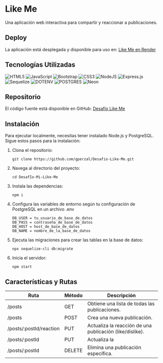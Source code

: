 # Like Me

Una aplicación web interactiva para compartir y reaccionar a publicaciones.

## Deploy

La aplicación está desplegada y disponible para uso en: [Like Me en Render](https://like-me.onrender.com)

## Tecnologías Utilizadas

![HTML5](https://img.shields.io/badge/html5-%23E34F26.svg?style=for-the-badge&logo=html5&logoColor=white)
![JavaScript](https://img.shields.io/badge/javascript-%23323330.svg?style=for-the-badge&logo=javascript&logoColor=%23F7DF1E)
![Bootstrap](https://img.shields.io/badge/bootstrap-%238511FA.svg?style=for-the-badge&logo=bootstrap&logoColor=white)
![CSS3](https://img.shields.io/badge/css3-%231572B6.svg?style=for-the-badge&logo=css3&logoColor=white)
![NodeJS](https://img.shields.io/badge/node.js-6DA55F?style=for-the-badge&logo=node.js&logoColor=white)
![Express.js](https://img.shields.io/badge/express.js-%23404d59.svg?style=for-the-badge&logo=express&logoColor=%2361DAFB)
![Sequelize](https://img.shields.io/badge/sequelize-24242d?style=for-the-badge&logo=sequelize&logoColor=2596be&labelColor=24242d)
![DOTENV](https://img.shields.io/badge/dotenv-0000?style=for-the-badge&logo=dotenv&logoColor=fff&color=b0a321)
![POSTGRES](https://img.shields.io/badge/Postgres-436590?style=for-the-badge&logo=postgresql&logoColor=fff&color=436590)
![Neon](https://img.shields.io/badge/neon-0c0c0c?style=for-the-badge&logo=neon&logoColor=fff&color=0c0c0c)

## Repositorio

El código fuente está disponible en GitHub: [Desafío Like Me](https://github.com/gperzal/Desafio-Like-Me.git)

## Instalación

Para ejecutar localmente, necesitas tener instalado Node.js y PostgreSQL. Sigue estos pasos para la instalación:

1. Clona el repositorio: 
    ```
   git clone https://github.com/gperzal/Desafio-Like-Me.git
    ```

3. Navega al directorio del proyecto: 
    ```
   cd DesafIo-Mi-Like-Me
    ```

4. Instala las dependencias: 
    ```
   npm i
    ```

5. Configura las variables de entorno según tu configuración de PostgreSQL en un archivo .env
    ```
    DB_USER = tu_usuario_de_base_de_datos
    DB_PASS = contraseña_de_base_de_datos
    DB_HOST = host_de_base_de_datos
    DB_NAME = nombre_de_la_base_de_datos
    ```

   

6. Ejecuta las migraciones para crear las tablas en la base de datos:
   ```
   npx sequelize-cli db:migrate
   ```

8. Inicia el servidor: 
    ```
   npm start
    ```

##  Características y Rutas

| Ruta	                  | Método	| Descripción                                               |
|-------------------------|---------|-----------------------------------------------------------|
|/posts	                  |GET	    |Obtiene una lista de todas las publicaciones.              |
|/posts                   |POST	    |Crea una nueva publicación.                                |
|/posts/:postId/reaction  |PUT	    |Actualiza la reacción de una publicación (like/dislike).   |
|/posts/:postId	          |PUT	    |Actualiza la |información de una publicación.              |
|/posts/:postId	          |DELETE	|Elimina una publicación específica.                        |
